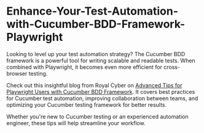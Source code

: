 # Enhance-Your-Test-Automation-with-Cucumber-BDD-Framework-Playwright

Looking to level up your test automation strategy? The Cucumber BDD framework is a powerful tool for writing scalable and readable tests. When combined with Playwright, it becomes even more efficient for cross-browser testing.

Check out this insightful blog from Royal Cyber on [Advanced Tips for Playwright Users with Cucumber BDD Framework](https://www.royalcyber.com/blogs/test-automation/cucumber-bdd-framework-advanced-tips-for-playwright-users/). It covers best practices for Cucumber test automation, improving collaboration between teams, and optimizing your Cucumber testing framework for better results.

Whether you're new to Cucumber testing or an experienced automation engineer, these tips will help streamline your workflow.

